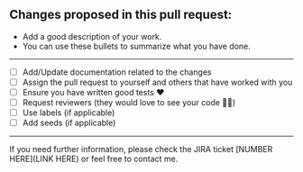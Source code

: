 Changes proposed in this pull request:
---------------------------------------
- Add a good description of your work.
- You can use these bullets to summarize what you have done.
---
- [ ] Add/Update documentation related to the changes
- [ ] Assign the pull request to yourself and others that have worked with you
- [ ] Ensure you have written good tests :heart:
- [ ] Request reviewers (they would love to see your code :policeman:)
- [ ] Use labels (if applicable)
- [ ] Add seeds (if applicable)
---
If you need further information, please check the JIRA ticket [NUMBER HERE](LINK HERE) or feel free to contact me.
